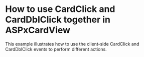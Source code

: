 # How to use CardClick and CardDblClick together in ASPxCardView


This example illustrates how to use the client-side CardClick and CardDblClick events to perform different actions.

<br/>


